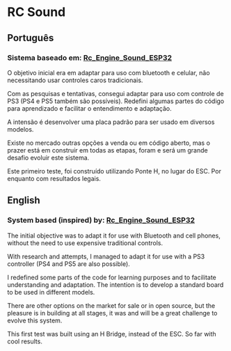 # RC Sound
## Português
### Sistema baseado em: [Rc_Engine_Sound_ESP32](https://github.com/TheDIYGuy999/Rc_Engine_Sound_ESP32)

O objetivo inicial era em adaptar para uso com bluetooth e celular, não necessitando usar controles caros tradicionais.

Com as pesquisas e tentativas, consegui adaptar para uso com controle de PS3 (PS4 e PS5 também são possíveis).
Redefini algumas partes do código para aprendizado e facilitar o entendimento e adaptação.

A intensão é desenvolver uma placa padrão para ser usado em diversos modelos.

Existe no mercado outras opções a venda ou em código aberto, mas o prazer está em construir em todas as etapas, foram e será um grande desafio evoluir este sistema.

Este primeiro teste, foi construído utilizando Ponte H, no lugar do ESC. Por enquanto com resultados legais.

## English
### System based (inspired) by: [Rc_Engine_Sound_ESP32](https://github.com/TheDIYGuy999/Rc_Engine_Sound_ESP32)

The initial objective was to adapt it for use with Bluetooth and cell phones, without the need to use expensive traditional controls.

With research and attempts, I managed to adapt it for use with a PS3 controller (PS4 and PS5 are also possible).

I redefined some parts of the code for learning purposes and to facilitate understanding and adaptation.
The intention is to develop a standard board to be used in different models.

There are other options on the market for sale or in open source, but the pleasure is in building at all stages, it was and will be a great challenge to evolve this system.

This first test was built using an H Bridge, instead of the ESC. So far with cool results.
